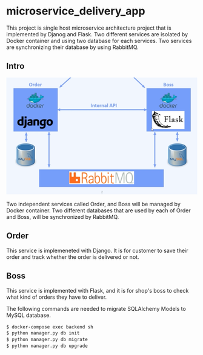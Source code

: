 # microservice_delivery_app
This project is single host microservice architecture project that is implemented by Djanog and Flask. Two different services are isolated by Docker container and using two database for each services.
Two services are synchronizing their database by using RabbitMQ.

## Intro
![image](./image/screenshot.png)

Two independent services called Order, and Boss will be managed by Docker container. Two different databases that are used by each of Order and Boss, will be synchronized by RabbitMQ.

## Order
This service is implemeneted with Django.
It is for customer to save their order and track whether the order is delivered or not.

## Boss
This service is implemented with Flask, and it is for shop's boss to check what kind of orders they have to deliver.

The following commands are needed to migrate SQLAlchemy Models to MySQL database.
```bash
$ docker-compose exec backend sh
$ python manager.py db init
$ python manager.py db migrate
$ python manager.py db upgrade
```
